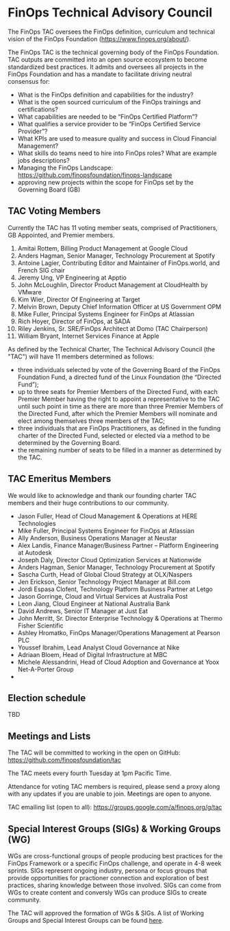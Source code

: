 # FinOps Technical Advisory Council

The FinOps TAC oversees the FinOps definition, curriculum and technical vision of the FinOps Foundation (https://www.finops.org/about/).

The FinOps TAC is the technical governing body of the FinOps Foundation. TAC outputs are committed into an open source ecosystem to become standardized best practices. It admits and oversees all projects in the FinOps Foundation and has a mandate to facilitate driving neutral consensus for:

* What is the FinOps definition and capabilities for the industry?
* What is the open sourced curriculum of the FinOps trainings and certifications?
* What capabilities are needed to be “FinOps Certified Platform”?
* What qualifies a service provider to be “FinOps Certified Service Provider”?
* What KPIs are used to measure quality and success in Cloud Financial Management?
* What skills do teams need to hire into FinOps roles? What are example jobs descriptions?
* Managing the FinOps Landscape: https://github.com/finopsfoundation/finops-landscape
* approving new projects within the scope for FinOps set by the Governing Board (GB)

## TAC Voting Members

Currently the TAC has 11 voting member seats, comprised of Practitioners, GB Appointed, and Premier members.

1. Amitai Rottem, Billing Product Management at Google Cloud
1. Anders Hagman, Senior Manager, Technology Procurement at Spotify
1. Antoine Lagier, Contributing Editor and Maintainer of FinOps.world, and French SIG chair
1. Jeremy Ung, VP Engineering at Apptio
1. John McLoughlin, Director Product Management at CloudHealth by VMware
1. Kim Wier, Director Of Engineering at Target
1. Melvin Brown, Deputy Chief Information Officer at US Government OPM
1. Mike Fuller, Principal Systems Engineer for FinOps at Atlassian
1. Rich Hoyer, Director of FinOps, at SADA
1. Riley Jenkins, Sr. SRE/FinOps Architect at Domo (TAC Chairperson)
1. William Bryant, Internet Services Finance at Apple

As defined by the Technical Charter, The Technical Advisory Council (the "TAC") will have 11 members determined as follows:

* three individuals selected by vote of the Governing Board of the FinOps Foundation Fund, a directed fund of the Linux Foundation (the “Directed Fund”);
* up to three seats for Premier Members of the Directed Fund, with each Premier Member having the right to appoint a representative to the TAC until such point in time as there are more than three Premier Members of the Directed Fund, after which the Premier Members will nominate and elect among themselves three members of the TAC;
* three individuals that are FinOps Practitioners, as defined in the funding charter of the Directed Fund, selected or elected via a method to be determined by the Governing Board.
* the remaining number of seats to be filled in a manner as determined by the TAC.


## TAC Emeritus Members
We would like to acknowledge and thank our founding charter TAC members and their huge contributions to our community.

* Jason Fuller, Head of Cloud Management & Operations at HERE Technologies
* Mike Fuller, Principal Systems Engineer for FinOps at Atlassian
* Ally Anderson, Business Operations Manager at Neustar
* Alex Landis, Finance Manager/Business Partner – Platform Engineering at Autodesk
* Joseph Daly, Director Cloud Optimization Services at Nationwide
* Anders Hagman, Senior Manager, Technology Procurement at Spotify
* Sascha Curth, Head of Global Cloud Strategy at OLX/Naspers
* Jen Erickson, Senior Technology Project Manager at Bill.com
* Jordi Espasa Clofent, Technology Platform Business Partner at Letgo
* Jason Gorringe, Cloud and Virtual Services at Australia Post
* Leon Jiang, Cloud Engineer at National Australia Bank
* David Andrews, Senior IT Manager at Just Eat
* John Merritt, Sr. Director Enterprise Technology & Operations at Thermo Fisher Scientific
* Ashley Hromatko, FinOps Manager/Operations Management at Pearson PLC
* Youssef Ibrahim, Lead Analyst Cloud Governance at Nike
* Adriaan Bloem, Head of Digital Infrastructure at MBC
* Michele Alessandrini, Head of Cloud Adoption and Governance at Yoox Net-A-Porter Group
*




## Election schedule

TBD

## Meetings and Lists

The TAC will be committed to working in the open on GitHub: https://github.com/finopsfoundation/tac

The TAC meets every fourth Tuesday at 1pm Pacific Time.

Attendance for voting TAC members is required, please send a proxy along with any updates if you are unable to join. Meetings are open to anyone.

TAC emailing list (open to all): https://groups.google.com/a/finops.org/g/tac


## Special Interest Groups (SIGs) & Working Groups (WG)
WGs are cross-functional groups of people producing best practices for the FinOps Framework or a specific FinOps challenge, and operate in 4-8 week sprints. SIGs represent ongoing industry, persona or focus groups that provide opportunities for practioner connection and exploration of best practices, sharing knowledge between those involved. SIGs can come from WGs to create content and conversly WGs can produce SIGs to create community.

The TAC will approved the formation of WGs & SIGs. A list of Working Groups and Special Interest Groups can be found [here](https://www.finops.org/projects/overview/).
